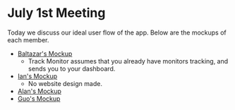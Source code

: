 # July 1st Meeting

Today we discuss our ideal user flow of the app. Below are the mockups of each member.

- [Baltazar's Mockup](https://www.figma.com/file/2S60n0hlaYie5InUE4kbDI/Untitled?node-id=0%3A1#)
    - Track Monitor assumes that you already have monitors tracking, and sends you to your dashboard.
- [Ian's Mockup](https://www.figma.com/file/QXUKWadWB4sItseYYRcI7K/Bottable-Mockup?node-id=0%3A1)
    - No website design made.
- [Alan's Mockup](https://whimsical.com/3adiais39H6JJX63sJpSYS
)
- [Guo's Mockup]()